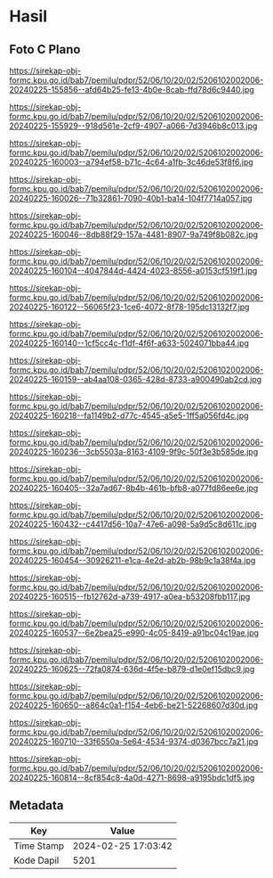# Hasil

## Foto C Plano

https://sirekap-obj-formc.kpu.go.id/bab7/pemilu/pdpr/52/06/10/20/02/5206102002006-20240225-155856--afd64b25-fe13-4b0e-8cab-ffd78d6c9440.jpg

https://sirekap-obj-formc.kpu.go.id/bab7/pemilu/pdpr/52/06/10/20/02/5206102002006-20240225-155929--918d561e-2cf9-4907-a066-7d3946b8c013.jpg

https://sirekap-obj-formc.kpu.go.id/bab7/pemilu/pdpr/52/06/10/20/02/5206102002006-20240225-160003--a794ef58-b71c-4c64-a1fb-3c46de53f8f6.jpg

https://sirekap-obj-formc.kpu.go.id/bab7/pemilu/pdpr/52/06/10/20/02/5206102002006-20240225-160026--71b32861-7090-40b1-ba14-104f7714a057.jpg

https://sirekap-obj-formc.kpu.go.id/bab7/pemilu/pdpr/52/06/10/20/02/5206102002006-20240225-160046--8db88f29-157a-4481-8907-9a749f8b082c.jpg

https://sirekap-obj-formc.kpu.go.id/bab7/pemilu/pdpr/52/06/10/20/02/5206102002006-20240225-160104--4047844d-4424-4023-8556-a0153cf519f1.jpg

https://sirekap-obj-formc.kpu.go.id/bab7/pemilu/pdpr/52/06/10/20/02/5206102002006-20240225-160122--56065f23-1ce6-4072-8f78-195dc13132f7.jpg

https://sirekap-obj-formc.kpu.go.id/bab7/pemilu/pdpr/52/06/10/20/02/5206102002006-20240225-160140--1cf5cc4c-f1df-4f6f-a633-5024071bba44.jpg

https://sirekap-obj-formc.kpu.go.id/bab7/pemilu/pdpr/52/06/10/20/02/5206102002006-20240225-160159--ab4aa108-0365-428d-8733-a900490ab2cd.jpg

https://sirekap-obj-formc.kpu.go.id/bab7/pemilu/pdpr/52/06/10/20/02/5206102002006-20240225-160218--fa1149b2-d77c-4545-a5e5-1ff5a056fd4c.jpg

https://sirekap-obj-formc.kpu.go.id/bab7/pemilu/pdpr/52/06/10/20/02/5206102002006-20240225-160236--3cb5503a-8163-4109-9f9c-50f3e3b585de.jpg

https://sirekap-obj-formc.kpu.go.id/bab7/pemilu/pdpr/52/06/10/20/02/5206102002006-20240225-160405--32a7ad67-8b4b-461b-bfb8-a077fd86ee6e.jpg

https://sirekap-obj-formc.kpu.go.id/bab7/pemilu/pdpr/52/06/10/20/02/5206102002006-20240225-160432--c4417d56-10a7-47e6-a098-5a9d5c8d611c.jpg

https://sirekap-obj-formc.kpu.go.id/bab7/pemilu/pdpr/52/06/10/20/02/5206102002006-20240225-160454--30926211-e1ca-4e2d-ab2b-98b9c1a38f4a.jpg

https://sirekap-obj-formc.kpu.go.id/bab7/pemilu/pdpr/52/06/10/20/02/5206102002006-20240225-160515--fb12762d-a739-4917-a0ea-b53208fbb117.jpg

https://sirekap-obj-formc.kpu.go.id/bab7/pemilu/pdpr/52/06/10/20/02/5206102002006-20240225-160537--6e2bea25-e990-4c05-8419-a91bc04c19ae.jpg

https://sirekap-obj-formc.kpu.go.id/bab7/pemilu/pdpr/52/06/10/20/02/5206102002006-20240225-160625--72fa0874-636d-4f5e-b879-d1e0ef15dbc9.jpg

https://sirekap-obj-formc.kpu.go.id/bab7/pemilu/pdpr/52/06/10/20/02/5206102002006-20240225-160650--a864c0a1-f154-4eb6-be21-52268607d30d.jpg

https://sirekap-obj-formc.kpu.go.id/bab7/pemilu/pdpr/52/06/10/20/02/5206102002006-20240225-160710--33f6550a-5e64-4534-9374-d0367bcc7a21.jpg

https://sirekap-obj-formc.kpu.go.id/bab7/pemilu/pdpr/52/06/10/20/02/5206102002006-20240225-160814--8cf854c8-4a0d-4271-8698-a9195bdc1df5.jpg


## Metadata

| Key        | Value               |
| ---------- | ------------------- |
| Time Stamp | 2024-02-25 17:03:42 |
| Kode Dapil | 5201                |



